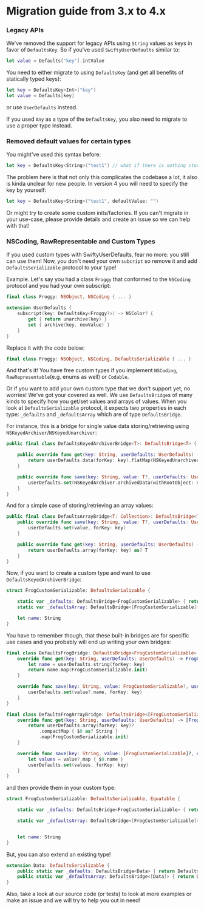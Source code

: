 # Migration guide from 3.x to 4.x

### Legacy APIs

We've removed the support for legacy APIs using `String` values as keys in favor of `DefaultsKey`.
So if you've used `SwiftyUserDefaults` similar to:

```swift
let value = Defaults["key"].intValue
```

You need to either migrate to using `DefaultsKey` (and get all benefits of statically typed keys):

```swift
let key = DefaultsKey<Int>("key")
let value = Defaults[key]
```

or use `UserDefaults` instead.

If you used `Any` as a type of the `DefaultsKey`, you also need to migrate to use a proper type instead.


### Removed default values for certain types

You might've used this syntax before:
```swift
let key = DefaultsKey<String>("test1") // what if there is nothing stored?
```

The problem here is that not only this complicates the codebase a lot, it also is kinda unclear for new people.
In version 4 you will need to specify the key by yourself:
```swift
let key = DefaultsKey<String>("test1", defaultValue: "")
```

Or might try to create some custom inits/factories. If you can't migrate in your use-case, please provide details and create an issue so we can help with that!

### NSCoding, RawRepresentable and Custom Types

If you used custom types with SwiftyUserDefaults, fear no more: you still can use them!
Now, you don't need your own `subcript` so remove it and add `DefaultsSerializable` protocol to your type!

Example. Let's say you had a class `Froggy` that conformed to the `NSCoding` protocol and you had your own subscript:

```swift
final class Froggy: NSObject, NSCoding { ... }

extension UserDefaults {
    subscript(key: DefaultsKey<Froggy?>) -> NSColor? {
        get { return unarchive(key) }
        set { archive(key, newValue) }
    }
}
```

Replace it with the code below:

```swift
final class Froggy: NSObject, NSCoding, DefaultsSerializable { ... }
```

And that's it! You have free custom types if you implement `NSCoding`, `RawRepresentable`(e.g. enums as well) or `Codable`. 

Or if you want to add your own custom type that we don't support yet, no worries! We've got your covered as well. We use `DefaultsBridge`s of many kinds to specify how you get/set values and arrays of values. When you look at `DefaultsSerializable` protocol, it expects two properties in each type: `_defaults` and `_defaultsArray` which are of type `DefaultsBridge`.

For instance, this is a bridge for single value data storing/retrieving using `NSKeyedArchiver`/`NSKeyedUnarchiver`:
```swift
public final class DefaultsKeyedArchiverBridge<T>: DefaultsBridge<T> {

    public override func get(key: String, userDefaults: UserDefaults) -> T? {
        return userDefaults.data(forKey: key).flatMap(NSKeyedUnarchiver.unarchiveObject) as? T
    }

    public override func save(key: String, value: T?, userDefaults: UserDefaults) {
        userDefaults.set(NSKeyedArchiver.archivedData(withRootObject: value), forKey: key)
    }
}
```

And for a simple case of storing/retrieving an array values:
```swift
public final class DefaultsArrayBridge<T: Collection>: DefaultsBridge<T> {
    public override func save(key: String, value: T?, userDefaults: UserDefaults) {
        userDefaults.set(value, forKey: key)
    }

    public override func get(key: String, userDefaults: UserDefaults) -> T? {
        return userDefaults.array(forKey: key) as? T
    }
}
```

Now, if you want to create a custom type and want to use `DefaultsKeyedArchiverBridge`:
```swift
struct FrogCustomSerializable: DefaultsSerializable {

    static var _defaults: DefaultsBridge<FrogCustomSerializable> { return DefaultsKeyedArchiverBridge() }
    static var _defaultsArray: DefaultsBridge<[FrogCustomSerializable]> { return DefaultsKeyedArchiverBridge() }

    let name: String
}
```

You have to remember though, that these built-in bridges are for specific use cases and you probably will end up writing your own bridges:
```swift
final class DefaultsFrogBridge: DefaultsBridge<FrogCustomSerializable> {
    override func get(key: String, userDefaults: UserDefaults) -> FrogCustomSerializable? {
        let name = userDefaults.string(forKey: key)
        return name.map(FrogCustomSerializable.init)
    }

    override func save(key: String, value: FrogCustomSerializable?, userDefaults: UserDefaults) {
        userDefaults.set(value?.name, forKey: key)
    }
}

final class DefaultsFrogArrayBridge: DefaultsBridge<[FrogCustomSerializable]> {
    override func get(key: String, userDefaults: UserDefaults) -> [FrogCustomSerializable]? {
        return userDefaults.array(forKey: key)?
            .compactMap { $0 as? String }
            .map(FrogCustomSerializable.init)
    }

    override func save(key: String, value: [FrogCustomSerializable]?, userDefaults: UserDefaults) {
        let values = value?.map { $0.name }
        userDefaults.set(values, forKey: key)
    }
}
```

and then provide them in your custom type:
```swift
struct FrogCustomSerializable: DefaultsSerializable, Equatable {

    static var _defaults: DefaultsBridge<FrogCustomSerializable> { return DefaultsFrogBridge() }

    static var _defaultsArray: DefaultsBridge<[FrogCustomSerializable]> { return DefaultsFrogArrayBridge() }


    let name: String
}
```

But, you can also extend an existing type!
```swift
extension Data: DefaultsSerializable {
    public static var _defaults: DefaultsBridge<Data> { return DefaultsDataBridge() }
    public static var _defaultsArray: DefaultsBridge<[Data]> { return DefaultsArrayBridge() }
}
```

Also, take a look at our source code (or tests) to look at more examples or make an issue and we will try to help you out in need! 